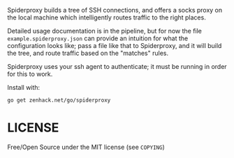 Spiderproxy builds a tree of SSH connections, and offers a socks proxy 
on the local machine which intelligently routes traffic to the right 
places.

Detailed usage documentation is in the pipeline, but for now the file 
`example.spiderproxy.json` can provide an intuition for what the 
configuration looks like; pass a file like that to Spiderproxy, and it 
will build the tree, and route traffic based on the "matches" rules.

Spiderproxy uses your ssh agent to authenticate; it must be running in 
order for this to work.

Install with:

    go get zenhack.net/go/spiderproxy

# LICENSE

Free/Open Source under the MIT license (see `COPYING`)
